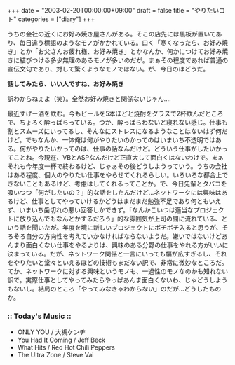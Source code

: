 +++
date = "2003-02-20T00:00:00+09:00"
draft = false
title = "やりたいコト"
categories = ["diary"]
+++

うちの会社の近くにお好み焼き屋さんがある。そこの店先には黒板が置いてあり、毎日違う標語のようなモノがかかれている。曰く「寒くなったら、お好み焼き」とか「お父さんお疲れ様、お好み焼き」とかなんか、何かにつけてお好み焼きに結びつける多少無理のあるモノが多いのだが。まぁその程度であれば普通の宣伝文句であり、対して驚くようなモノではない。が、今日のはどうだ。

<strong>話してみたら、いい人ですね、お好み焼き</strong>

訳わからねぇよ（笑）。全然お好み焼きと関係ないじゃん....

最近すげー酒を飲む。今もビールを5本ほどと焼酎をグラスで2杯飲んだところで、ちょろく酔っぱらっている。つか、酔っぱらわないと寝れない感じ。仕事も割とスムーズにいってるし、そんなにストレスになるようなことはないはず何だけど。でもなんか、一体俺は何がやりたいのかってのはいまいち不透明ではある。何がやりたいかってのは、仕事の話なんだけど。どういう仕事がしたいかってことね。今現在、VBとASPなんだけど正直大して面白くはないわけで。まぁそれも今年度一杯で終わるけど、じゃぁその後どうしようっていう。うちの会社はある程度、個人のやりたい仕事をやらせてくれるらしい。いろいろな都合上できないこともあるけど、考慮はしてくれるってことか。で、今日先輩とタバコを吸いつつ「何がしたいの？」的な話をしたんだけど...ネットワークには興味はあるけど、仕事としてやっていけるかどうはまだまだ勉強不足であり何ともいえず、いまいち歯切れの悪い回答しかできず。「なんかこいつは適当なプロジェクトに放り込んでもなんとかするだろう」的な雰囲気が上司の間に流れている、という話を聞いたが。年度を境に新しいプロジェクトにボチボチ入ると思うが、そろそろ自分の方向性を考えていかなければならないようだ。嫌いではないけどあんまり面白くない仕事をやるよりは、興味のある分野の仕事をやれる方がいいに決まっている。だが、ネットワーク関係と一言にいっても幅が広すぎるし、それをやりたいと堂々といえるほどの技術もまだない訳で、非常に微妙なところだ。てか、ネットワークに対する興味というモノも、一過性のモノなのかも知れない訳で。実際仕事としてやってみたらやっぱあんま面白くないわ、じゃどうしようもないし。結局のところ「やってみなきゃわからない」のだが...どうしたものか。

<h3>:: Today's Music ::</h3>
<ul>
<li>ONLY YOU / 大槻ケンヂ</li>
<li>You Had It Coming / Jeff Beck</li>
<li>What Hits / Red Hot Chili Peppers</li>
<li>The Ultra Zone / Steve Vai</li>
</ul>

